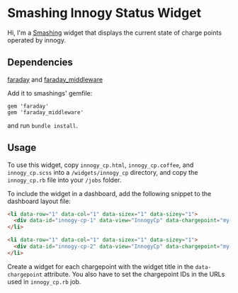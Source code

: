 # Smashing Innogy Status Widget

Hi, I'm a [Smashing](https://github.com/Smashing/smashing) widget that displays the current state of charge points operated by innogy.

## Dependencies

[faraday](https://github.com/lostisland/faraday) and [faraday_middleware](https://github.com/lostisland/faraday_middleware)

Add it to smashings' gemfile:

    gem 'faraday'
    gem 'faraday_middleware'

and run `bundle install`.

## Usage

To use this widget, copy `innogy_cp.html`, `innogy_cp.coffee`, and `innogy_cp.scss` into a `/widgets/innogy_cp` directory, and copy the `innogy_cp.rb` file into your `/jobs` folder.


To include the widget in a dashboard, add the following snippet to the dashboard layout file:


```html
<li data-row="1" data-col="1" data-sizex="1" data-sizey="1">
  <div data-id="innogy-cp-1" data-view="InnogyCp" data-chargepoint="my-chargepoint-id-1"></div>
</li>

<li data-row="1" data-col="1" data-sizex="1" data-sizey="1">
  <div data-id="innogy-cp-2" data-view="InnogyCp" data-chargepoint="my-chargepoint-id-2"></div>
</li>
```

Create a widget for each chargepoint with the widget title in the `data-chargepoint` attribute. You also have to set the chargepoint IDs in the URLs used in `innogy_cp.rb` job.
